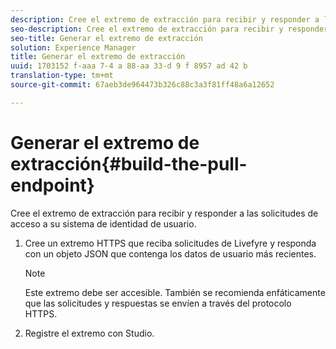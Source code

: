 ```yaml
---
description: Cree el extremo de extracción para recibir y responder a las solicitudes de acceso a su sistema de identidad de usuario.
seo-description: Cree el extremo de extracción para recibir y responder a las solicitudes de acceso a su sistema de identidad de usuario.
seo-title: Generar el extremo de extracción
solution: Experience Manager
title: Generar el extremo de extracción
uuid: 1703152 f-aaa 7-4 a 88-aa 33-d 9 f 8957 ad 42 b
translation-type: tm+mt
source-git-commit: 67aeb3de964473b326c88c3a3f81ff48a6a12652

---
```



# Generar el extremo de extracción{#build-the-pull-endpoint}

Cree el extremo de extracción para recibir y responder a las solicitudes de acceso a su sistema de identidad de usuario.

1. Cree un extremo HTTPS que reciba solicitudes de Livefyre y responda con un objeto JSON que contenga los datos de usuario más recientes.

   >[!NOTE]
   >
   >Este extremo debe ser accesible. También se recomienda enfáticamente que las solicitudes y respuestas se envíen a través del protocolo HTTPS.

1. Registre el extremo con Studio.
